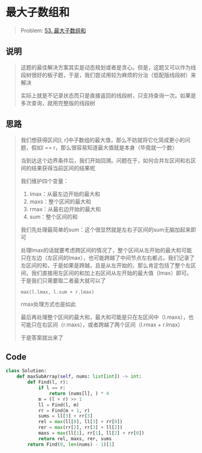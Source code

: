 # 最大子数组和

> Problem: [53. 最大子数组和](https://leetcode.cn/problems/maximum-subarray/description/)

## 说明

> 这题的最佳解决方案其实是动态规划或者是贪心。但是，这题又可以作为线段树很好的板子题，于是，我们尝试用较为麻烦的分治（低配版线段树）来解决
>
> 实际上就是不记录状态而只是直接返回的线段树，只支持查询一次。如果是多次查询，就用完整版的线段树

## 思路

> 我们想获得区间[l, r]中子数组的最大值，那么不妨就将它化简成更小的问题，假如l == r，那么很容易知道最大值就是本身（毕竟就一个数）
>
> 当到达这个边界条件后，我们开始回溯。问题在于，如何合并左区间和右区间的结果获得当前区间的结果呢
>
> 我们维护四个变量：
>
> 1. lmax：从最左边开始的最大和
> 2. maxs：整个区间的最大和
> 3. rmax：从最右边开始的最大和
> 4. sum：整个区间的和
>
> 我们先处理最简单的sum：这个很显然就是左右子区间的sum无脑加起来即可
>
> 处理lmax的话就要考虑跨区间的情况了，整个区间从左开始的最大和可能只在左边（左区间的lmax），也可能跨越了中间节点左右都占。我们记录了左区间的和，于是如果是跨越，且是从左开始的，那么肯定包括了整个左区间，我们直接用左区间的和加上右区间从左开始的最大值（lmax）即可。于是我们只需要取二者最大就可以了
>
> `max(l.lmax, l.sum + r.lmax)`
>
> rmax处理方式也是如此
>
> 最后再处理整个区间的最大和，最大和可能是只在左区间中（l.maxs），也可能只在右区间（r.maxs），或者跨越了两个区间（l.rmax + r.lmax）
>
> 于是答案就出来了

## Code

```python
class Solution:
    def maxSubArray(self, nums: list[int]) -> int:
        def Find(l, r):
            if l == r:
                return (nums[l], ) * 4
            m = (l + r) >> 1
            ll = Find(l, m)
            rr = Find(m + 1, r)
            sums = ll[3] + rr[3]
            rel = max(ll[0], ll[3] + rr[0])
            rer = max(rr[2], rr[3] + ll[2])
            maxs = max(ll[1], rr[1], ll[2] + rr[0])
            return rel, maxs, rer, sums
        return Find(0, len(nums) - 1)[1]
```

